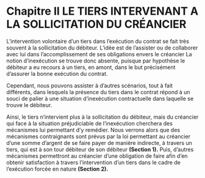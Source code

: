 # Chapitre II LE TIERS INTERVENANT A LA SOLLICITATION DU CRÉANCIER

L’intervention volontaire d’un tiers dans l’exécution du contrat se fait très souvent à la sollicitation du débiteur. L’idée est de l’assister ou de collaborer avec lui dans l’accomplissement de ses obligations envers le créancier La notion d’inexécution se trouve donc absente, puisque par hypothèse le débiteur a eu recours à un tiers, en amont, dans le but précisément d’assurer la bonne exécution du contrat.

Cependant, nous pouvons assister à d’autres scénarios, tout à fait différents, dans lesquels la présence du tiers dans le contrat répond à un souci de palier à une situation d’inexécution contractuelle dans laquelle se trouve le débiteur.

Ainsi, le tiers n’intervient plus à la sollicitation du débiteur, mais du créancier qui face à la situation préjudiciable de l’inexécution cherchera des mécanismes lui permettant d’y remédier. Nous verrons alors que des mécanismes contraignants sont prévus par la loi permettant au créancier d’une somme d’argent de se faire payer de manière indirecte, à travers un tiers, qui est à son tour débiteur de son débiteur **\(Section 1\).** Puis, d’autres mécanismes permettront au créancier d’une obligation de faire afin d’en obtenir satisfaction à travers l’intervention d’un tiers dans le cadre de l’exécution forcée en nature **\(Section 2\).**

